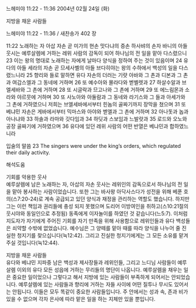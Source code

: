 느헤미야 11:22 - 11:36 
2004년 02월 24일 (화)

지방을 채운 사람들



느헤미야 11:22 - 11:36 / 새찬송가 402 장


11:22 노래하는 자 아삽 자손 곧 미가의 현손 맛다냐의 증손 하사뱌의 손자 바니의 아들 웃시는 예루살렘에 거하는 레위 사람의 감독이 되어 하나님의 전 일을 맡아 다스렸으니 
23 이는 왕의 명대로 노래하는 자에게 날마다 양식을 정하여 주는 것이 있음이며 
24 유다의 아들 세라의 자손 곧 므세사벨의 아들 브다히야는 왕의 수하에서 백성의 일을 다스렸느니라 
25 향리와 들로 말하면 유다 자손의 더러는 기럇 아바와 그 촌과 디본과 그 촌과 여갑스엘과 그 동네에 거하며 
26 또 예수아와 몰라다와 벧벨렛과 
27 하살수알과 브엘세바와 그 촌에 거하며 
28 또 시글락과 므고나와 그 촌에 거하며 
29 또 에느림몬과 소라와 야르뭇에 거하며 
30 또 사노아와 아둘람과 그 동네와 라기스와 그 들과 아세가와 그 촌에 거하였으니 저희는 브엘세바에서부터 힌놈의 골짜기까지 장막을 쳤으며 
31 또 베냐민 자손은 게바에서부터 믹마스와 아야와 벧엘과 그 촌에 거하며 
32 아나돗과 놉과 아나냐와 
33 하솔과 라마와 깃다임과 
34 하딧과 스보임과 느발랏과 
35 로드와 오노와 공장 골짜기에 거하였으며 
36 유다에 있던 레위 사람의 어떤 반열은 베냐민과 합하였느니라 

입술의 말씀 
23 The singers were under the king’s orders, which regulated their daily activity.

해석도움





기회를 악용한 웃사  
예루살렘에 남은 노래하는 자, 아삽의 자손 웃사는 레위인의 감독으로서 하나님의 전 일을 맡아 봉사하는 사람이었습니다. 또한 그는 바사왕 아닥사스다가 성전을 위해 베푼 호의(스7:20-24)로 계속 공급되고 있던 양식과 재정을 관리하는 역할도 했습니다. 하지만 그는 이런 책임과 권리들에 충성 되지 못했으며 도리어 이방여인을 취하고(스10:21절의 웃시야와 동일인으로 추정됨) 동족에게 이자놀이를 하였던 것 같습니다(느5:7). 이처럼 지도자가 자기에게 주어진 기회를 자기 만족을 위해 사용함으로 레위인들과 유다 백성들은 쇠약할 수밖에 없었습니다. 예수님은 그 양떼를 맡아 때를 따라 양식을 나누어 줄 진실한 청지기를 찾으십니다(눅12:42). 그리고 진실한 청지기에게는 그 모든 소유를 맡겨 주실 것입니다(눅12:44).  

지방을 채운 사람들  
유다와 베냐민 지파중 남은 백성과 제사장들과 레위인들, 그리고 느디님 사람들이 예루살렘 이외의 유다 모든 성읍에 거하는 무리들의 명단이 나옵니다. 예루살렘을 채우는 일은 중요한 일이었으나 그렇다고 해서 지방에 있는 사람들이 부족하게 되어서는 안되었습니다. 예루살렘에 있는 사람들과 향리에 거하는 자들 사이에 어떤 질투나 무시도 있어서는 안됩니다. 이들은 모두 똑같이 중요한 사람들입니다. 주 안에서는 성과 속, 존과 비가 있을 수 없으며 각자 은사에 따라 맡은 일을 하는 지체만 있을 뿐입니다.